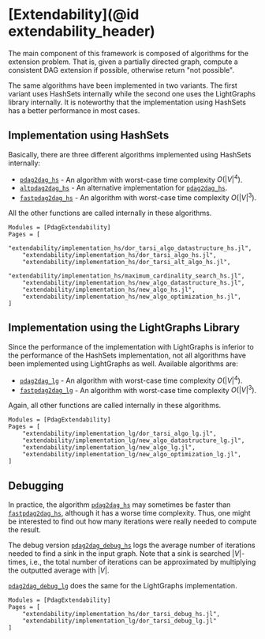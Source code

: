 # [Extendability](@id extendability_header)

The main component of this framework is composed of algorithms for
the extension problem. That is, given a partially directed graph,
compute a consistent DAG extension if possible, otherwise return
"not possible".

The same algorithms have been implemented in two variants. The first
variant uses HashSets internally while the second one uses the
LightGraphs library internally. It is noteworthy that the implementation
using HashSets has a better performance in most cases.

## Implementation using HashSets

Basically, there are three different algorithms implemented using HashSets
internally:

- [`pdag2dag_hs`](@ref) - An algorithm with worst-case time complexity $O(|V|^4)$.
- [`altpdag2dag_hs`](@ref) - An alternative implementation for [`pdag2dag_hs`](@ref).
- [`fastpdag2dag_hs`](@ref) - An algorithm with worst-case time complexity $O(|V|^3)$.

All the other functions are called internally in these algorithms.

```@autodocs
Modules = [PdagExtendability]
Pages = [
	"extendability/implementation_hs/dor_tarsi_algo_datastructure_hs.jl",
	"extendability/implementation_hs/dor_tarsi_algo_hs.jl",
	"extendability/implementation_hs/dor_tarsi_alt_algo_hs.jl",
	"extendability/implementation_hs/maximum_cardinality_search_hs.jl",
	"extendability/implementation_hs/new_algo_datastructure_hs.jl",
	"extendability/implementation_hs/new_algo_hs.jl",
	"extendability/implementation_hs/new_algo_optimization_hs.jl",
]
```

## Implementation using the LightGraphs Library

Since the performance of the implementation with LightGraphs is inferior
to the performance of the HashSets implementation, not all algorithms have
been implemented using LightGraphs as well. Available algorithms are:

- [`pdag2dag_lg`](@ref) - An algorithm with worst-case time complexity $O(|V|^4)$.
- [`fastpdag2dag_lg`](@ref) - An algorithm with worst-case time complexity $O(|V|^3)$.

Again, all other functions are called internally in these algorithms.

```@autodocs
Modules = [PdagExtendability]
Pages = [
	"extendability/implementation_lg/dor_tarsi_algo_lg.jl",
	"extendability/implementation_lg/new_algo_datastructure_lg.jl",
	"extendability/implementation_lg/new_algo_lg.jl",
	"extendability/implementation_lg/new_algo_optimization_lg.jl",
]
```

## Debugging

In practice, the algorithm [`pdag2dag_hs`](@ref) may sometimes be faster
than [`fastpdag2dag_hs`](@ref), although it has a worse time complexity.
Thus, one might be interested to find out how many iterations were really
needed to compute the result.

The debug version [`pdag2dag_debug_hs`](@ref)
logs the average number of iterations needed to find a sink in the input
graph. Note that a sink is searched $|V|$-times, i.e., the total number
of iterations can be approximated by multiplying the outputted average
with $|V|$.

[`pdag2dag_debug_lg`](@ref) does the same for the LightGraphs implementation.

```@autodocs
Modules = [PdagExtendability]
Pages = [
	"extendability/implementation_hs/dor_tarsi_debug_hs.jl",
	"extendability/implementation_lg/dor_tarsi_debug_lg.jl"
]
```